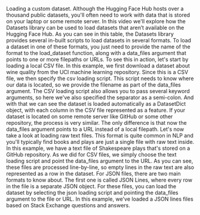 Loading a custom dataset. Although the Hugging Face Hub hosts over a thousand public datasets, you'll often need to work with data that is stored on your laptop or some remote server. In this video we'll explore how the Datasets library can be used to load datasets that aren’t available on the Hugging Face Hub. As you can see in this table, the Datasets library provides several in-built scripts to load datasets in several formats. To load a dataset in one of these formats, you just need to provide the name of the format to the load_dataset function, along with a data_files argument that points to one or more filepaths or URLs. To see this in action, let's start by loading a local CSV file. In this example, we first download a dataset about wine quality from the UCI machine learning repository. Since this is a CSV file, we then specify the csv loading script. This script needs to know where our data is located, so we provide the filename as part of the data_files argument. The CSV loading script also allows you to pass several keyword arguments, so here we've also specified the separator as a semi-colon. And with that we can see the dataset is loaded automatically as a DatasetDict object, with each column in the CSV file represented as a feature. If your dataset is located on some remote server like GitHub or some other repository, the process is very similar. The only difference is that now the data_files argument points to a URL instead of a local filepath. Let's now take a look at loading raw text files. This format is quite common in NLP and you'll typically find books and plays are just a single file with raw text inside. In this example, we have a text file of Shakespeare plays that's stored on a GitHub repository. As we did for CSV files, we simply choose the text loading script and point the data_files argument to the URL. As you can see, these files are processed line-by-line, so empty lines in the raw text are also represented as a row in the dataset. For JSON files, there are two main formats to know about. The first one is called JSON Lines, where every row in the file is a separate JSON object. For these files, you can load the dataset by selecting the json loading script and pointing the data_files argument to the file or URL. In this example, we've loaded a JSON lines files based on Stack Exchange questions and answers.